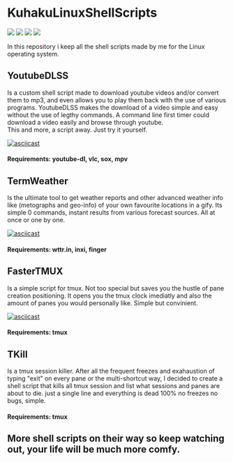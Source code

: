# KuhakuLinuxShellScripts
<p float="right">
<img src="https://img.shields.io/badge/Shell-100%25-lime">
<img src="https://img.shields.io/badge/Shell Type-Bash-success">
<img src="https://img.shields.io/badge/OS-Linux-orange">
<img src="https://img.shields.io/badge/Builds-BETA-blue">
</p>
In this repository i keep all the shell scripts made by me for the Linux operating system.

## YoutubeDLSS
Is a custom shell script made to download youtube videos and/or convert them to mp3, and even allows you to play them back with the use of various programs. YoutubeDLSS makes the download of a video simple and easy without the use of legthy commands. A command line first timer could download a video easily and browse through youtube. <br /> This and more, a script away. Just try it yourself.

[![asciicast](https://asciinema.org/a/V1HWAdIsL2cVXGkad57sI5mKl.svg)](https://asciinema.org/a/V1HWAdIsL2cVXGkad57sI5mKl)

#### Requirements: youtube-dl, vlc, sox, mpv

## TermWeather
Is the ultimate tool to get weather reports and other advanced weather info like (metographs and geo-info) of your own favourite locations in a gify. Its simple 0 commands, instant results from various forecast sources. All at once or one by one.

[![asciicast](https://asciinema.org/a/2LLhbLynRi6GJV2aMkwHjtQ4P.svg)](https://asciinema.org/a/2LLhbLynRi6GJV2aMkwHjtQ4P)

#### Requirements: wttr.in, inxi, finger

## FasterTMUX
Is a simple script for tmux. Not too special but saves you the hustle of pane creation positioning. It opens you the tmux clock imediatly and also the amount of panes you would personally like. Simple but convinient.

[![asciicast](https://asciinema.org/a/tAmwKLyq0Lkvgs4qp2gYGU68o.svg)](https://asciinema.org/a/tAmwKLyq0Lkvgs4qp2gYGU68o)

#### Requirements: tmux

## TKill
Is a tmux session killer. After all the frequent freezes and exahaustion of typing "exit" on every pane or the multi-shortcut way, I decided to create a shell script that kills all tmux session and list what sessions and panes are about to die. just a single line and everything is dead 100% no freezes no bugs, simple.

#### Requirements: tmux

## More shell scripts on their way so keep watching out, your life will be much more comfy.
